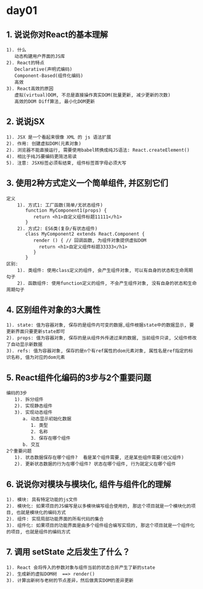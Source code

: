 # day01
## 1. 说说你对React的基本理解
    1). 什么
       动态构建用户界面的JS库
    2). React的特点
       Declarative(声明式编码)
       Component-Based(组件化编码)
       高效
    3). React高效的原因
       虚拟(virtual)DOM, 不总是直接操作真实DOM(批量更新, 减少更新的次数) 
       高效的DOM Diff算法, 最小化DOM更新
## 2. 说说jSX	
    1). JSX 是一个看起来很像 XML 的 js 语法扩展
    2). 作用: 创建虚拟DOM(元素对象)
    2). 浏览器不能直接运行, 需要使用babel转换成纯JS语法: React.createElement()
    4). 相比于纯JS要编码更简洁易读
    5). 注意: JSX标签必须有结束, 组件标签首字母必须大写

## 3. 使用2种方式定义一个简单组件, 并区别它们
    定义
        1). 方式1: 工厂函数(简单/无状态组件)
           function MyComponent1(props) {
              return <h1>自定义组件标题11111</h1>
           }
        2). 方式2: ES6类(复杂/有状态组件)
           class MyComponent2 extends React.Component {
              render () { // 回调函数, 为组件对象提供虚拟DOM
                return <h1>自定义组件标题33333</h1>
              }
           }
    区别:
        1). 类组件: 使用class定义的组件, 会产生组件对象, 可以有自身的状态和生命周期勾子
        2). 函数组件: 使用function定义的组件, 不会产生组件对象, 没有自身的状态和生命周期勾子

## 4. 区别组件对象的3大属性
    1). state: 值为容器对象, 保存的是组件内可变的数据,组件根据state中的数据显示, 要更新界面只要更新state即可 
    2). props: 值为容器对象, 保存的是从组件外传递过来的数据, 当前组件只读, 父组件修改了自动显示新数据
    3). refs: 值为容器对象, 保存的是n个有ref属性的dom元素对象, 属性名是ref指定的标识名称, 值为对应的dom元素

## 5. React组件化编码的3步与2个重要问题
    编码的3步
       1). 拆分组件
       2). 实现静态组件
       3). 实现动态组件
          a. 动态显示初始化数据
             1. 类型
             2. 名称
             3. 保存在哪个组件
          b. 交互
    2个重要问题
       1). 状态数据保存在哪个组件?  看是某个组件需要, 还是某些组件需要(给父组件)
       2). 更新状态数据的行为在哪个组件? 状态在哪个组件, 行为就定义在哪个组件
       
## 6. 说说你对模块与模块化, 组件与组件化的理解
    1). 模块: 具有特定功能的js文件
    2). 模块化: 如果项目的JS编写是以多模块编写组合使用的, 那这个项目就是一个模块化的项目, 也就是模块化的编码方式
    2). 组件: 实现局部功能界面的所有代码的集合
    3). 组件化: 如果项目的功能界面是由多个组件组合编写实现的, 那这个项目就是一个组件化的项目, 也就是组件的编码方式

## 7. 调用 setState 之后发生了什么？
    1). React 会将传入的参数对象与组件当前的状态合并产生了新的state
    2). 生成新的虚拟DOM树  ==> render()
    3). 计算出新树与老树的节点差异，然后做真实DOM的差异更新
    